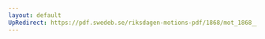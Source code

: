 ```yaml
---
layout: default
UpRedirect: https://pdf.swedeb.se/riksdagen-motions-pdf/1868/mot_1868__ak__00326.pdf
---
```

